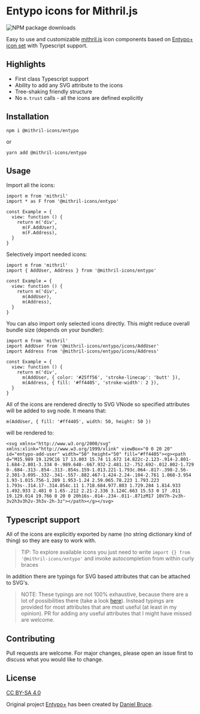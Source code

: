 # Entypo icons for Mithril.js

![NPM package downloads](https://img.shields.io/npm/dw/@mithril-icons/entypo?style=flat-square)

Easy to use and customizable [mithril.js](https://mithril.js.org/) icon components based on [Entypo+ icon set](http://www.entypo.com/) with Typescript support.

## Highlights
- First class Typescript support
- Ability to add any SVG attribute to the icons
- Tree-shaking friendly structure
- No `m.trust` calls - all the icons are defined explicitly

## Installation

```
npm i @mithril-icons/entypo
```
or
```
yarn add @mithril-icons/entypo
```
## Usage
Import all the icons:
```
import m from 'mithril'
import * as F from '@mithril-icons/entypo'

const Example = {
  view: function () {
    return m('div',
      m(F.AddUser),
      m(F.Address),
  }
}
```
Selectively import needed icons:
```
import m from 'mithril'
import { AddUser, Address } from '@mithril-icons/entypo'

const Example = {
  view: function () {
    return m('div',
      m(AddUser),
      m(Address),
  }
}
```
You can also import only selected icons directly. This might reduce overall bundle size (depends on your bundler):
```
import m from 'mithril'
import AddUser from '@mithril-icons/entypo/icons/AddUser'
import Address from '@mithril-icons/entypo/icons/Address'

const Example = {
  view: function () {
    return m('div',
      m(AddUser, { color: '#25ff56', 'stroke-linecap': 'butt' }),
      m(Address, { fill: '#ff4405', 'stroke-width': 2 }),
  }
}
```
All of the icons are rendered directly to SVG VNode so specified attributes will be added to svg node. It means that:
```
m(AddUser, { fill: '#ff4405', width: 50, height: 50 })
```
will be rendered to:
```
<svg xmlns="http://www.w3.org/2000/svg" xmlns:xlink="http://www.w3.org/1999/xlink" viewBox="0 0 20 20" id="entypo-add-user" width="50" height="50" fill="#ff4405"><g><path d="M15.989 19.129C16 17 13.803 15.74 11.672 14.822c-2.123-.914-2.801-1.684-2.801-3.334 0-.989.648-.667.932-2.481.12-.752.692-.012.802-1.729 0-.684-.313-.854-.313-.854s.159-1.013.221-1.793c.064-.817-.398-2.56-2.301-3.095-.332-.341-.557-.882.467-1.424-2.24-.104-2.761 1.068-3.954 1.93-1.015.756-1.289 1.953-1.24 2.59.065.78.223 1.793.223 1.793s-.314.17-.314.854c.11 1.718.684.977.803 1.729.284 1.814.933 1.492.933 2.481 0 1.65-.212 2.21-2.336 3.124C.663 15.53 0 17 .011 19.129.014 19.766 0 20 0 20h16s-.014-.234-.011-.871zM17 10V7h-2v3h-3v2h3v3h2v-3h3v-2h-3z"></path></g></svg>
```
## Typescript support
All of the icons are explicitly exported by name (no string dictionary kind of thing) so they are easy to work with.

> TIP: To explore available icons you just need to write `import {} from '@mithril-icons/entypo'` and invoke autocompletion from within curly braces 

In addition there are typings for SVG based attributes that can be attached to SVG's.

> NOTE: These typings are not 100% exhaustive, because there are a lot of possibilities there (take a look [here](https://developer.mozilla.org/en-US/docs/Web/SVG/Attribute)). Instead typings are provided for most attributes that are most useful (at least in my opinion). PR for adding any useful attributes that I might have missed are welcome.

## Contributing
Pull requests are welcome. For major changes, please open an issue first to discuss what you would like to change.

## License
[CC BY-SA 4.0](https://creativecommons.org/licenses/by-sa/4.0/)

Original project [Entypo+](http://www.entypo.com/) has been created by [Daniel Bruce](http://www.danielbruce.se/). 

